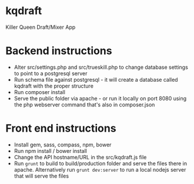 # kqdraft
Killer Queen Draft/Mixer App

# Backend instructions
* Alter src/settings.php and src/trueskill.php to change database settings to point to a postgresql server
* Run schema file against postgresql - it will create a database called kqdraft with the proper structure
* Run composer install 
* Serve the public folder via apache - or run it locally on port 8080 using the php webserver command that's also in composer.json

# Front end instructions
* Install gem, sass, compass, npm, bower
* Run npm install / bower install
* Change the API hostname/URL in the src/kqdraft.js file
* Run `grunt` to build to build/production folder and serve the files there in apache. Alternatively run `grunt dev:server` to run a local nodejs server that will serve the files
